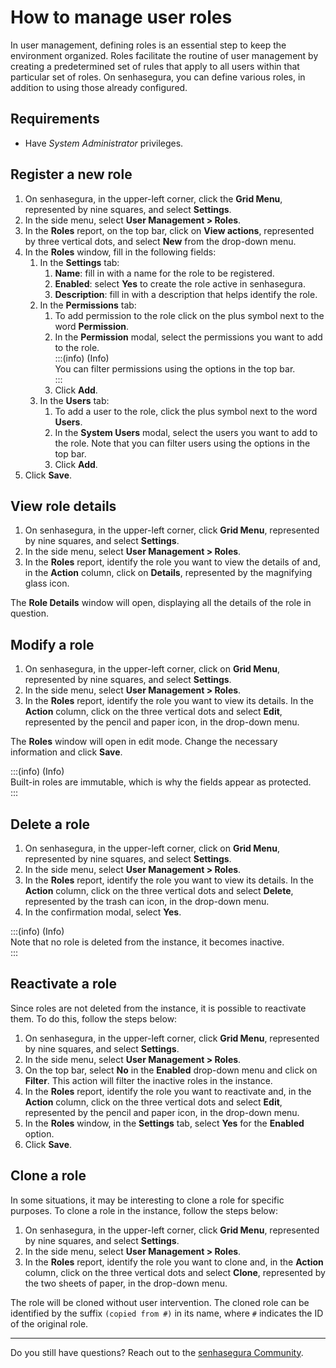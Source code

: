 # How to manage user roles

In user management, defining roles is an essential step to keep the environment organized. Roles facilitate the routine of user management by creating a predetermined set of rules that apply to all users within that particular set of roles. On senhasegura, you can define various roles, in addition to using those already configured.

## **Requirements**

* Have *System Administrator* privileges.

## **Register a new role**

1. On senhasegura, in the upper-left corner, click the **Grid Menu**, represented by nine squares, and select **Settings**.  
2. In the side menu, select **User Management \> Roles**.  
3. In the **Roles** report, on the top bar, click on **View actions**, represented by three vertical dots, and select **New** from the drop-down menu.  
4. In the **Roles** window, fill in the following fields:  
   1. In the **Settings** tab:  
      1. **Name**: fill in with a name for the role to be registered.  
      2. **Enabled**: select **Yes** to create the role active in senhasegura.  
      3. **Description**: fill in with a description that helps identify the role.  
   2. In the **Permissions** tab:  
      1. To add permission to the role click on the plus symbol next to the word **Permission**.  
      2. In the **Permission** modal, select the permissions you want to add to the role.   
         :::(info) (Info)  
         You can filter permissions using the options in the top bar.  
         :::  
      3. Click **Add**.  
   3. In the **Users** tab:  
      1. To add a user to the role, click the plus symbol next to the word **Users**.  
      2. In the **System Users** modal, select the users you want to add to the role. Note that you can filter users using the options in the top bar.  
      3. Click **Add**.  
5. Click **Save**.

## **View role details**

1. On senhasegura, in the upper-left corner, click **Grid Menu**, represented by nine squares, and select **Settings**.  
2. In the side menu, select **User Management \> Roles**.  
3. In the **Roles** report, identify the role you want to view the details of and, in the **Action** column, click on **Details**, represented by the magnifying glass icon.

The **Role Details** window will open, displaying all the details of the role in question.

## **Modify a role**

1. On senhasegura, in the upper-left corner, click on **Grid Menu**, represented by nine squares, and select **Settings**.  
2. In the side menu, select **User Management \> Roles**.  
3. In the **Roles** report, identify the role you want to view its details. In the **Action** column, click on the three vertical dots and select **Edit**, represented by the pencil and paper icon, in the drop-down menu.

The **Roles** window will open in edit mode. Change the necessary information and click **Save**.

:::(info) (Info)  
Built-in roles are immutable, which is why the fields appear as protected.  
:::

## **Delete a role**

1. On senhasegura, in the upper-left corner, click on **Grid Menu**, represented by nine squares, and select **Settings**.  
2. In the side menu, select **User Management \> Roles**.  
3. In the **Roles** report, identify the role you want to view its details. In the **Action** column, click on the three vertical dots and select **Delete**, represented by the trash can icon, in the drop-down menu.  
4. In the confirmation modal, select **Yes**. 

:::(info) (Info)  
Note that no role is deleted from the instance, it becomes inactive.  
:::

## **Reactivate a role**

Since roles are not deleted from the instance, it is possible to reactivate them. To do this, follow the steps below:

1. On senhasegura, in the upper-left corner, click **Grid Menu**, represented by nine squares, and select **Settings**.  
2. In the side menu, select **User Management \> Roles**.  
3. On the top bar, select **No** in the **Enabled** drop-down menu and click on **Filter**. This action will filter the inactive roles in the instance.  
4. In the **Roles** report, identify the role you want to reactivate and, in the **Action** column, click on the three vertical dots and select **Edit**, represented by the pencil and paper icon, in the drop-down menu.  
5. In the **Roles** window, in the **Settings** tab, select **Yes** for the **Enabled** option.  
6. Click **Save**.

## **Clone a role**

In some situations, it may be interesting to clone a role for specific purposes. To clone a role in the instance, follow the steps below:

1. On senhasegura, in the upper-left corner, click **Grid Menu**, represented by nine squares, and select **Settings**.  
2. In the side menu, select **User Management \> Roles**.  
3. In the **Roles** report, identify the role you want to clone and, in the **Action** column, click on the three vertical dots and select **Clone**, represented by the two sheets of paper, in the drop-down menu.

The role will be cloned without user intervention. The cloned role can be identified by the suffix `(copied from #)` in its name, where `#` indicates the ID of the original role.

---

Do you still have questions? Reach out to the [senhasegura Community](https://community.senhasegura.io/).